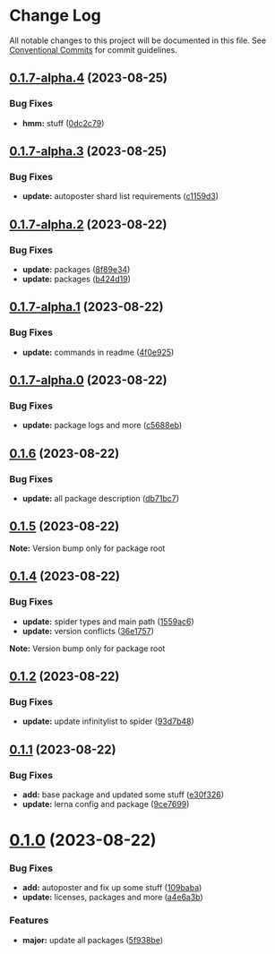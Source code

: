 # Change Log

All notable changes to this project will be documented in this file.
See [Conventional Commits](https://conventionalcommits.org) for commit guidelines.

## [0.1.7-alpha.4](https://github.com/InfinityBotList/node-sdk/compare/v0.1.7-alpha.3...v0.1.7-alpha.4) (2023-08-25)

### Bug Fixes

-   **hmm:** stuff ([0dc2c79](https://github.com/InfinityBotList/node-sdk/commit/0dc2c79963f3b32740ec802bee579df6ccb21dc4))

## [0.1.7-alpha.3](https://github.com/InfinityBotList/node-sdk/compare/v0.1.7-alpha.2...v0.1.7-alpha.3) (2023-08-25)

### Bug Fixes

-   **update:** autoposter shard list requirements ([c1159d3](https://github.com/InfinityBotList/node-sdk/commit/c1159d39cf6ecff7efe0a830f6ba49c58ba2be0f))

## [0.1.7-alpha.2](https://github.com/InfinityBotList/node-sdk/compare/v0.1.7-alpha.1...v0.1.7-alpha.2) (2023-08-22)

### Bug Fixes

-   **update:** packages ([8f89e34](https://github.com/InfinityBotList/node-sdk/commit/8f89e342e3d0351737050eaac03a1144b061e103))
-   **update:** packages ([b424d19](https://github.com/InfinityBotList/node-sdk/commit/b424d195b0ea901ed56221d6d288283e7f4e86b3))

## [0.1.7-alpha.1](https://github.com/InfinityBotList/node-sdk/compare/v0.1.7-alpha.0...v0.1.7-alpha.1) (2023-08-22)

### Bug Fixes

-   **update:** commands in readme ([4f0e925](https://github.com/InfinityBotList/node-sdk/commit/4f0e9254d9561f4f33ae361aaf1d1af48769a8b8))

## [0.1.7-alpha.0](https://github.com/InfinityBotList/node-sdk/compare/v0.1.6...v0.1.7-alpha.0) (2023-08-22)

### Bug Fixes

-   **update:** package logs and more ([c5688eb](https://github.com/InfinityBotList/node-sdk/commit/c5688eb2ef405539acc017bf2d7afcc33bb6afc1))

## [0.1.6](https://github.com/InfinityBotList/node-sdk/compare/v0.1.5...v0.1.6) (2023-08-22)

### Bug Fixes

-   **update:** all package description ([db71bc7](https://github.com/InfinityBotList/node-sdk/commit/db71bc7d31dfd49a39f91e5cf22a84578488e412))

## [0.1.5](https://github.com/InfinityBotList/node-sdk/compare/v0.1.4...v0.1.5) (2023-08-22)

**Note:** Version bump only for package root

## [0.1.4](https://github.com/InfinityBotList/node-sdk/compare/v0.1.2...v0.1.4) (2023-08-22)

### Bug Fixes

-   **update:** spider types and main path ([1559ac6](https://github.com/InfinityBotList/node-sdk/commit/1559ac635203871247c48719dff394d8afe3ba69))
-   **update:** version conflicts ([36e1757](https://github.com/InfinityBotList/node-sdk/commit/36e17575a56a4205aedaca1e77f67955a629e708))

**Note:** Version bump only for package root

## [0.1.2](https://github.com/InfinityBotList/node-sdk/compare/v0.1.1...v0.1.2) (2023-08-22)

### Bug Fixes

-   **update:** update infinitylist to spider ([93d7b48](https://github.com/InfinityBotList/node-sdk/commit/93d7b486bd57e1a6596a5973a8bf5d9046a47bbc))

## [0.1.1](https://github.com/InfinityBotList/node-sdk/compare/v0.1.0...v0.1.1) (2023-08-22)

### Bug Fixes

-   **add:** base package and updated some stuff ([e30f326](https://github.com/InfinityBotList/node-sdk/commit/e30f3265f777f66c641129651e0db05985f7c7a0))
-   **update:** lerna config and package ([9ce7699](https://github.com/InfinityBotList/node-sdk/commit/9ce769990e665d8cd8232f1773dd67e4a0f62ee1))

# [0.1.0](https://github.com/InfinityBotList/node-sdk/compare/v0.0.2-patch1...v0.1.0) (2023-08-22)

### Bug Fixes

-   **add:** autoposter and fix up some stuff ([109baba](https://github.com/InfinityBotList/node-sdk/commit/109baba49a25abf4a0756bbd30c9a866a390112a))
-   **update:** licenses, packages and more ([a4e6a3b](https://github.com/InfinityBotList/node-sdk/commit/a4e6a3bf27f92e7c8819f13ac76a9d456cc354a2))

### Features

-   **major:** update all packages ([5f938be](https://github.com/InfinityBotList/node-sdk/commit/5f938be742864bc69b6579ceb667f367d169c971))
